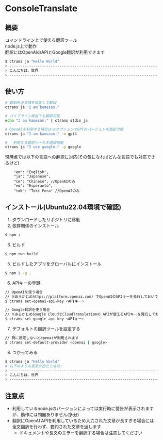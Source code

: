 # ConsoleTranslate
## 概要
コマンドライン上で使える翻訳ツール <br>
node.js上で動作 <br>
翻訳にはOpenAIのAPIとGoogle翻訳が利用できます <br>
```bash
$ ctrans ja "Hello World"
> ---------------------------------------------------------------------
> こんにちは、世界
> ---------------------------------------------------------------------
```

## 使い方
```bash
# 翻訳先の言語を指定して翻訳
ctrans ja "I am kamesan."

# パイプライン経由でも翻訳可能
echo "I am kamesan." | ctrans stdin ja

# OpenAIを利用する場合は-mオプションでGPTのバージョンを指定可能
ctrans ja "I am kamsean." -m gpt4

# 　利用する翻訳ツールを選択可能
ctrans ja "I use google." -p google
```
現時点では以下の言語への翻訳に対応(その気になればどんな言語でも対応できるけど)
```
    "en": "English",
    "ja": "Japanese",
    "cn": "Chinese", //OpenAIのみ
    "eo": "Esperanto",
    "tok": "Toki Pona" //OpenAIのみ
```
## インストール(Ubuntu22.04環境で確認)
1. ダウンロードしたリポジトリに移動
2. 依存関係のインストール
```bash
$ npm i
```
3. ビルド
```bash
$ npm run build
```
5. ビルドしたアプリをグローバルにインストール
```bash
$ npm i -g .
```
6. APIキーの登録
```bash
// OpenAIを使う場合
// ※あらかじめhttps://platform.openai.com/ でOpenAIのAPIキーを発行しておいてください
$ ctrans set-openai-api-key <APIキー>

// Google翻訳を使う場合
// ※あらかじめGoogle CloudでCloudTranslationの APIが使えるAPIキーを発行しておいてください
$ ctrans set-google-api-key <APIキー>
```
7. デフォルトの翻訳ツールを設定する
```bash
// 特に設定しないとopenaiが利用されます
$ ctrans set-default-provider <openai | google>
```
8. つかってみる
```bash
$ ctrans ja "Hello World"
# 以下のような表示が出たら成功!
> ---------------------------------------------------------------------
> こんにちは、世界
> ---------------------------------------------------------------------
```
## 注意点
- 利用しているnode.jsのバージョンによっては実行時に警告が表示されますが、動作には問題ありません(多分)
- 翻訳にOpenAI APIを利用しているため入力された文章が長すぎる場合には全文翻訳を行わず、要約された文章を返します
   - ドキュメントや長文のエラーを翻訳する場合は注意してください
